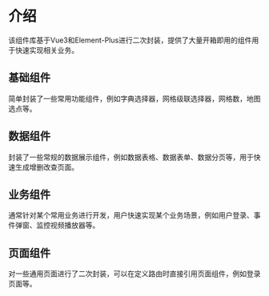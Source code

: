 # 介绍

该组件库基于Vue3和Element-Plus进行二次封装，提供了大量开箱即用的组件用于快速实现相关业务。 

## 基础组件
简单封装了一些常用功能组件，例如字典选择器，网格级联选择器，网格数，地图选点等。  

## 数据组件
封装了一些常规的数据展示组件，例如数据表格、数据表单、数据分页等，用于快速生成增删改查页面。 

## 业务组件
通常针对某个常用业务进行开发，用户快速实现某个业务场景，例如用户登录、事件弹窗、监控视频播放器等。  

## 页面组件
对一些通用页面进行了二次封装，可以在定义路由时直接引用页面组件，例如登录页面等。  